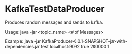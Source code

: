 # KafkaTestDataProducer
Produces random messages and sends to kafka.

Usage: java -jar <jarname> <topic_name> <brokerIds> <hasMultiplePartitions> <# of Messages> <Start index of Message>

Example: java -jar KafkaProducer-0.0.1-SNAPSHOT-jar-with-dependencies.jar test localhost:9092 true 200000 1
